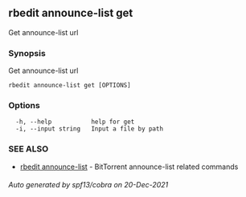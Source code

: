 ## rbedit announce-list get

Get announce-list url

### Synopsis


Get announce-list url

```
rbedit announce-list get [OPTIONS]
```

### Options

```
  -h, --help           help for get
  -i, --input string   Input a file by path
```

### SEE ALSO

* [rbedit announce-list](rbedit_announce-list.md)	 - BitTorrent announce-list related commands

###### Auto generated by spf13/cobra on 20-Dec-2021
